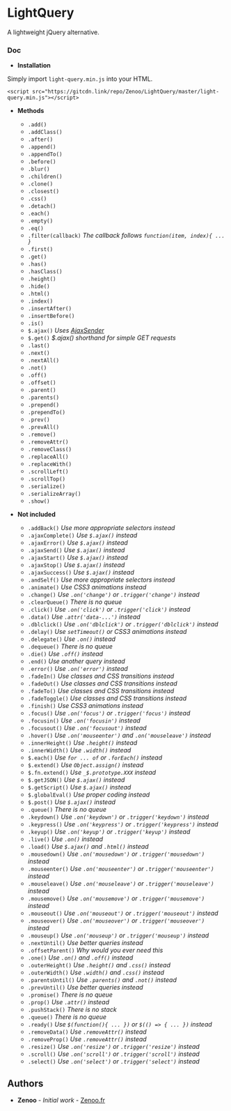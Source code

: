 # LightQuery

A lightweight jQuery alternative.

### Doc

* **Installation**

Simply import `light-query.min.js` into your HTML.
```
<script src="https://gitcdn.link/repo/Zenoo/LightQuery/master/light-query.min.js"></script>	
```

* **Methods**

  * `.add()`
  * `.addClass()`
  * `.after()`
  * `.append()`
  * `.appendTo()`
  * `.before()`
  * `.blur()`
  * `.children()`
  * `.clone()`
  * `.closest()`
  * `.css()`
  * `.detach()`
  * `.each()`
  * `.empty()`
  * `.eq()`
  * `.filter(callback)` *The callback follows `function(item, index){ ... }`*
  * `.first()`
  * `.get()`
  * `.has()`
  * `.hasClass()`
  * `.height()`
  * `.hide()`
  * `.html()`
  * `.index()`
  * `.insertAfter()`
  * `.insertBefore()`
  * `.is()`
  * `$.ajax()` *Uses [AjaxSender](https://github.com/Zenoo/ajax-sender)*
  * `$.get()` *$.ajax() shorthand for simple GET requests*
  * `.last()`
  * `.next()`
  * `.nextAll()`
  * `.not()`
  * `.off()`
  * `.offset()`
  * `.parent()`
  * `.parents()`
  * `.prepend()`
  * `.prependTo()`
  * `.prev()`
  * `.prevAll()`
  * `.remove()`
  * `.removeAttr()`
  * `.removeClass()`
  * `.replaceAll()`
  * `.replaceWith()`
  * `.scrollLeft()`
  * `.scrollTop()`
  * `.serialize()`
  * `.serializeArray()`
  * `.show()`


* **Not included**

  * `.addBack()` *Use more appropriate selectors instead*
  * `.ajaxComplete()` *Use `$.ajax()` instead*
  * `.ajaxError()` *Use `$.ajax()` instead*
  * `.ajaxSend()` *Use `$.ajax()` instead*
  * `.ajaxStart()` *Use `$.ajax()` instead*
  * `.ajaxStop()` *Use `$.ajax()` instead*
  * `.ajaxSuccess()` *Use `$.ajax()` instead*
  * `.andSelf()` *Use more appropriate selectors instead*
  * `.animate()` *Use CSS3 animations instead*
  * `.change()` *Use `.on('change')` or `.trigger('change')` instead*
  * `.clearQueue()` *There is no queue*
  * `.click()` *Use `.on('click')` or `.trigger('click')` instead*
  * `.data()` *Use `.attr('data-...')` instead*
  * `.dblclick()` *Use `.on('dblclick')` or `.trigger('dblclick')` instead*
  * `.delay()` *Use `setTimeout()` or CSS3 animations instead*
  * `.delegate()` *Use `.on()` instead*
  * `.dequeue()` *There is no queue*
  * `.die()` *Use `.off()` instead*
  * `.end()` *Use another query instead*
  * `.error()` *Use `.on('error')` instead*
  * `.fadeIn()` *Use classes and CSS transitions instead*
  * `.fadeOut()` *Use classes and CSS transitions instead*
  * `.fadeTo()` *Use classes and CSS transitions instead*
  * `.fadeToggle()` *Use classes and CSS transitions instead*
  * `.finish()` *Use CSS3 animations instead*
  * `.focus()` *Use `.on('focus')` or `.trigger('focus')` instead*
  * `.focusin()` *Use `.on('focusin')` instead*
  * `.focusout()` *Use `.on('focusout')` instead*
  * `.hover()` *Use `.on('mouseenter')` and `.on('mouseleave')` instead*
  * `.innerHeight()` *Use `.height()` instead*
  * `.innerWidth()` *Use `.width()` instead*
  * `$.each()` *Use `for ... of` or `.forEach()` instead*
  * `$.extend()` *Use `Object.assign()` instead*
  * `$.fn.extend()` *Use `_$.prototype.XXX` instead*
  * `$.getJSON()` *Use `$.ajax()` instead*
  * `$.getScript()` *Use `$.ajax()` instead*
  * `$.globalEval()` *Use proper coding instead*
  * `$.post()` *Use `$.ajax()` instead*
  * `.queue()` *There is no queue*
  * `.keydown()` *Use `.on('keydown')` or `.trigger('keydown')` instead*
  * `.keypress()` *Use `.on('keypress')` or `.trigger('keypress')` instead*
  * `.keyup()` *Use `.on('keyup')` or `.trigger('keyup')` instead*
  * `.live()` *Use `.on()` instead*
  * `.load()` *Use `$.ajax()` and `.html()` instead*
  * `.mousedown()` *Use `.on('mousedown')` or `.trigger('mousedown')` instead*
  * `.mouseenter()` *Use `.on('mouseenter')` or `.trigger('mouseenter')` instead*
  * `.mouseleave()` *Use `.on('mouseleave')` or `.trigger('mouseleave')` instead*
  * `.mousemove()` *Use `.on('mousemove')` or `.trigger('mousemove')` instead*
  * `.mouseout()` *Use `.on('mouseout')` or `.trigger('mouseout')` instead*
  * `.mouseover()` *Use `.on('mouseover')` or `.trigger('mouseover')` instead*
  * `.mouseup()` *Use `.on('mouseup')` or `.trigger('mouseup')` instead*
  * `.nextUntil()` *Use better queries instead*
  * `.offsetParent()` *Why would you ever need this*
  * `.one()` *Use `.on()` and `.off()` instead*
  * `.outerHeight()` *Use `.height()` and `.css()` instead*
  * `.outerWidth()` *Use `.width()` and `.css()` instead*
  * `.parentsUntil()` *Use `.parents()` and `.not()` instead*
  * `.prevUntil()` *Use better queries instead*
  * `.promise()` *There is no queue*
  * `.prop()` *Use `.attr()` instead*
  * `.pushStack()` *There is no stack*
  * `.queue()` *There is no queue*
  * `.ready()` *Use `$(function(){ ... })` or `$(() => { ... })` instead*
  * `.removeData()` *Use `.removeAttr()` instead*
  * `.removeProp()` *Use `.removeAttr()` instead*
  * `.resize()` *Use `.on('resize')` or `.trigger('resize')` instead*
  * `.scroll()` *Use `.on('scroll')` or `.trigger('scroll')` instead*
  * `.select()` *Use `.on('select')` or `.trigger('select')` instead*

## Authors

* **Zenoo** - *Initial work* - [Zenoo.fr](https://zenoo.fr)